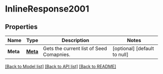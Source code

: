# InlineResponse2001

## Properties
Name | Type | Description | Notes
------------ | ------------- | ------------- | -------------
**Meta** | [**Meta**](Meta.md) | Gets the current list of Seed Comapnies. | [optional] [default to null]

[[Back to Model list]](../README.md#documentation-for-models) [[Back to API list]](../README.md#documentation-for-api-endpoints) [[Back to README]](../README.md)


